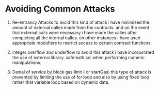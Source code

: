 # Avoiding Common Attacks

1. Re-entrancy Attacks
   to avoid this kind of attack i have minimized the amount of external calles made from the contracts. and on the event that external calls were necessary i have made the calles after completing all the internal calles.
   on other instances i have used appropriate modufiers to restrict access to certain contract functions.
2. integer overflow and underflow
   to avoid this attack i have incorporated the use of external library. safemath.sol when performing numeric manipulations.

3. Denial of service by block gas limit ( or startGas)
   this type of attack is prevented by limiting the use of for loop and also by using fixed loop rather that variable loop based on dynamic data.
